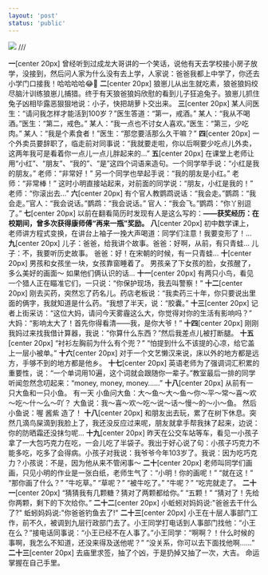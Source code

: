 ```yaml
---
layout: 'post'
status: 'public'
---
```

![](https://inz.oss-cn-beijing.aliyuncs.com/Images/Pixabay/beach-3121393.png)
/// <audio src="https://inz.oss-cn-beijing.aliyuncs.com/Audios/128kbit/%E6%98%9F%E6%98%9F%E5%9C%A8%E5%94%B1%E6%AD%8C%EF%BC%88%E7%BA%AF%E9%9F%B3%E4%B9%90%EF%BC%89%20-%20CMJ.mp3" autoplay loop></audio>
<audio src="https://pan.besunny.life/%E7%B4%A0%E6%9D%90/Audios/128kbit/%E6%98%9F%E6%98%9F%E5%9C%A8%E5%94%B1%E6%AD%8C%EF%BC%88%E7%BA%AF%E9%9F%B3%E4%B9%90%EF%BC%89%20-%20CMJ.mp3" autoplay loop></audio>

**一**[center 20px]
曾经听到过成龙大哥讲的一个笑话，说他有天去学校接小房子放学，没接到，然后问人家为什么没有去上学，人家说：爸爸我都上中学了，你还去小学门口接我！哈哈哈哈😂🤒️
**二**[center 20px]
狼崽儿从出生就吃素，狼爸狼妈绞尽脑汁训练狼崽儿捕猎。终于有天狼爸狼妈欣慰的看到儿子狂追兔子。狼崽儿抓住兔子凶相毕露恶狠狠地说：小子，快把胡萝卜交出来。
**三**[center 20px]
某人问医生：“请问我怎样才能活到100岁？”医生答道：“第一，戒酒。” 某人：“我从不喝酒。”医生：“第二，戒色。” 某人：“我一点也不讨女人喜欢。”医生：“第三，少吃肉。” 某人：“我是个素食者！”医生：“那您要活那么久干嘛？”
**四**[center 20px]
一个外卖员要辞职了，临走前对同事说：“我就要走啦，你以后啊要少吃点儿外卖，这两年我可是看着你一点儿一点儿胖起来的…”
**五**[center 20px]
在课堂上老师让用“小红”、“朋友”、“我的”、“是”这四个词语来造句。一个同学举手说：“小红是我的朋友。” 老师：“非常好！” 
另一个同学也举起手说：“我的朋友是小红。” 老师：“非常棒！” 这时小明直接站起来，对前面的同学说：“朋友，小红是我的！” 老师：“你滚出去…”
**六**[center 20px]
有个官人教鹦鹉说话：“我会走。”鹦鹉：“我会走。”官人：“我会说话。”鹦鹉：“我会说话。”
官人：“我会飞。”鹦鹉：“你丫别逗了。”
**七**[center 20px]
以前在翻看简历时发现有人是这么写的：**——获奖经历：在校期间，曾多次获得康师傅“再来一瓶”奖励。**
**八**[center 20px]
初中数学课上，老师讲方程式变换，在讲台上袖子一挽大声喝道：同学们注意！我要变形了！…
**九**[center 20px]
儿子：爸爸，给我讲个故事。爸爸：好啊，从前，有只青蛙... 儿子：不，我要听历史故事。
爸爸：好！在宋朝的时候，有一只青蛙...
**十**[center 20px]
男孩和女孩坐一块，女孩靠窗睡着了。
男孩亲了下女孩的脸，女孩醒了，多么美好的画面～ 如果他们俩认识的话...
**十一**[center 20px]
有两只小鸟，看见一个猎人正在瞄准它们，一只说：“你保护现场，我去叫警察！”
**十二**[center 20px]
刚去买药，突然忘了药名儿。药店老板说：“我卖药三十年，你只要说出里面的俩字，我就知道是什么药。“我想了半天，说：“胶囊。”
**十三**[center 20px]
记者上街采访：“这位大妈，请问今天雾霾这么大，你觉得对你的生活有影响吗？”
大妈：“影响太大了！首先你得看清——我，是你大爷！”
**十四**[center 20px]
刚刚我妈过来找我借计算器，我说：“你算什么东西？”然后我差点儿被打断腿。
**十五**[center 20px]
“衬衫左胸前为什么有个兜？”
“怕提到什么不该提的心凉，给它盖上一层小被单。”
**十六**[center 20px]
对于一个文艺懒汉来说，床以外的地方都是远方，手够不到的地方都是他乡。
**十七**[center 20px]
英语老师为了强调词汇积累的重要性，说：“一个单词用10遍，这个词就会跟随你一辈子。”教室最后一排的同学听闻忽然念叨起来：“money, money, money……”
**十八**[center 20px]
从前有一只大鱼和一只小鱼。
有一天 小鱼问大鱼：大～鱼～大～鱼～你～平～常～喜～欢～吃～什～么～吖？
大鱼说：我～喜～欢～吃～说～话～慢～的～小～鱼。
然后小鱼说：喔 酱紫 造了！
**十八**[center 20px]
和朋友出去玩，累了在树下休息。突然几滴鸟屎滴到我脸上了，我还没反应过来呢，朋友就拿手帮我抹了起来，边说：你的防晒霜还没抹匀呢...
**十九**[center 20px]
昨天在公交车站等车，看见一小孩子拿了一大包巧克力在吃，一会儿吃了半袋子。我出于好心说了句：小孩子巧克力不能多吃，吃多了会得病。小孩子对我说：我爷爷今年103岁了。我说：因为吃巧克力？小孩说：不是，因为他从来不管闲事～
**二十**[center 20px]
老师叫同学们画画，只见小明的作业是一张白纸，老师生气了：“小明！你的画呢！” “就在这！” “那你画了什么？” “牛吃草。” “草呢？” “被牛吃了。” “牛呢？” “吃完就走了。
**二十一**[center 20px]
“猜猜我有几颗糖？猜对了两颗都给你。”
 “五颗！”
 “猜对了！先给你两颗，剩下的下次给你。”
**二十二**[center 20px]
小蚯蚓对妈妈说:"爸爸去干什么了?"
蚯蚓妈妈说:"你爸爸钓鱼去了!"
**二十三**[center 20px]
小王在十层人事部门工作，前不久，被调到九层行政部门去了。小王同学打电话到人事部门找他：“小王在么？”接电话同事说：“小王已经不在人事了。”小王同学：“啊啊？！什么时候的事啊，我怎么不知道，还没来得及送他呢？” “没关系，你可以去下面找他啊……”
**二十三**[center 20px]
去庙里求签，抽了个凶，于是扔掉又抽了一次，大吉。
命运掌握在自己手里。